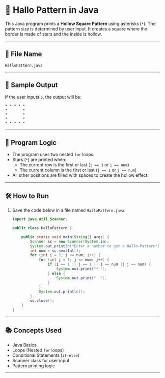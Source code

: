 # 🌟 Hallo Pattern in Java

This Java program prints a **Hollow Square Pattern** using asterisks (`*`). The pattern size is determined by user input. It creates a square where the border is made of stars and the inside is hollow.

---

## 📁 File Name

`HalloPattern.java`

---

## 📌 Sample Output

If the user inputs `5`, the output will be:
```
* * * * * 
*       * 
*       * 
*       * 
* * * * *
```
---

## 🧠 Program Logic

- The program uses two nested `for` loops.
- Stars (`*`) are printed when:
  - The current row is the first or last (`i == 1` or `i == num`)
  - The current column is the first or last (`j == 1` or `j == num`)
- All other positions are filled with spaces to create the hollow effect.

---

## 🛠️ How to Run

1. Save the code below in a file named `HalloPattern.java`:

    ```java
    import java.util.Scanner;

    public class HalloPattern {

        public static void main(String[] args) {
            Scanner sc = new Scanner(System.in);
            System.out.println("Enter a number to get a Hallo-Pattern");
            int num = sc.nextInt();
            for (int i = 1; i <= num; i++) {
                for (int j = 1; j <= num; j++) {
                    if (i == 1 || j == 1 || i == num || j == num) {
                        System.out.print("* ");
                    } else {
                        System.out.print("  ");
                    }
                }
                System.out.println();
            }
            sc.close();
        }
    }
    ```



---

## 📚 Concepts Used

- Java Basics
- Loops (Nested `for` loops)
- Conditional Statements (`if-else`)
- Scanner class for user input
- Pattern printing logic

---
